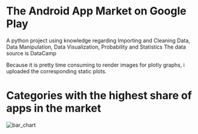 # The Android App Market on Google Play
A python project using knowledge regarding Importing and Cleaning Data, Data Manipulation, Data Visualization, Probability and Statistics The data source is DataCamp


Because it is pretty time consuming to render images for plotly graphs, i uploaded the corresponding static plots.

# Categories with the highest share of apps in the market
![bar_chart](https://user-images.githubusercontent.com/65306351/119234120-de778380-bb34-11eb-9e56-6e58123938bb.PNG)

